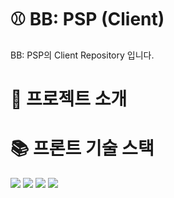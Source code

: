 # ⚾️ BB: PSP (Client)

BB: PSP의 Client Repository 입니다.

# 📃 프로젝트 소개

# 📚 프론트 기술 스택
<div>
<img src="https://img.shields.io/badge/TypeScript-4.5.4-3178C6?style=flat&logo=typescript" /> <img src="https://img.shields.io/badge/React-17.0.2-61DAFB?style=flat&logo=react" />
<img src="https://img.shields.io/badge/Eslint-8.6.0-4B32C3?style=flat&logo=eslint" />
<img src="https://img.shields.io/badge/Prettier-2.5.1-F7B93E?style=flat&logo=prettier" />
</div>
